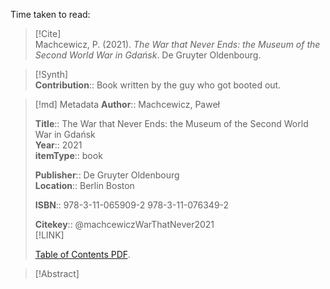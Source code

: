 Time taken to read: 
> [!Cite]  
> Machcewicz, P. (2021). _The War that Never Ends: the Museum of the Second World War in Gdańsk_. De Gruyter Oldenbourg.

> [!Synth]  
>**Contribution**:: Book written by the guy who got booted out. 

>[!md]  Metadata
> **Author**:: Machcewicz, Paweł</br>  
>    
> **Title**:: The War that Never Ends: the Museum of the Second World War in Gdańsk    
> **Year**:: 2021     
>**itemType**:: book    
>    
>    
>     
>    
>**Publisher**:: De Gruyter Oldenbourg    
>**Location**:: Berlin Boston     
>    
>    
>**ISBN**:: 978-3-11-065909-2 978-3-11-076349-2
> 
>    
> **Citekey**:: @machcewiczWarThatNever2021    
> [!LINK]   
>  
>  [Table of Contents PDF](file://C:\Users\julia\Zotero\storage\9UR6IX9H\Machcewicz%20-%202021%20-%20The%20War%20that%20never%20ends%20the%20museum%20of%20the%20Second%20.pdf).

> [!Abstract]  
>>  
